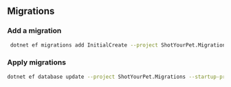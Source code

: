 ## Migrations
### Add a migration
```bash
 dotnet ef migrations add InitialCreate --project ShotYourPet.Migrations --startup-project ShotYourPet.Timeline
```
### Apply migrations
```bash
dotnet ef database update --project ShotYourPet.Migrations --startup-project ShotYourPet.Timeline
```